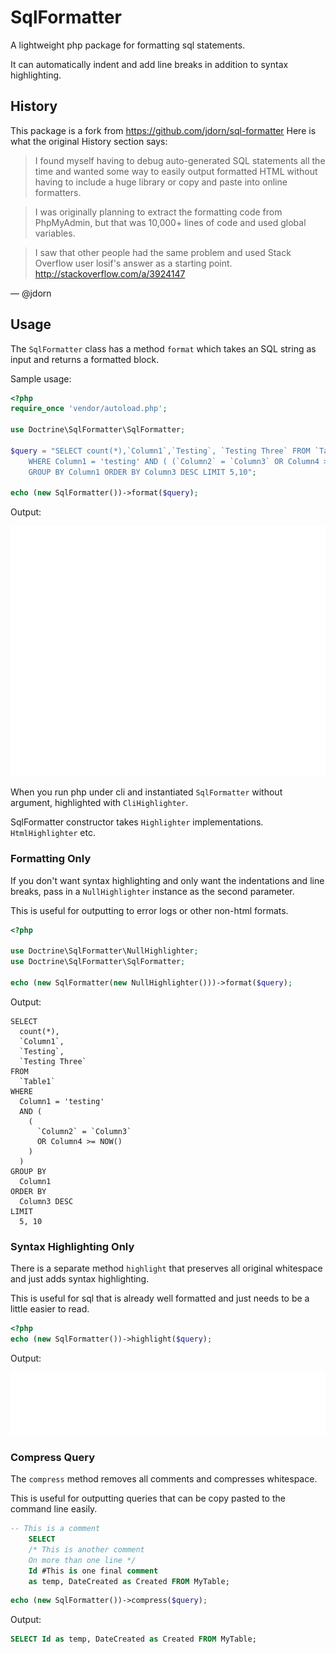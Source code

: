 # SqlFormatter

A lightweight php package for formatting sql statements.

It can automatically indent and add line breaks in addition to syntax
highlighting.

## History

This package is a fork from https://github.com/jdorn/sql-formatter
Here is what the original History section says:

> I found myself having to debug auto-generated SQL statements all the time and
> wanted some way to easily output formatted HTML without having to include a
> huge library or copy and paste into online formatters.

> I was originally planning to extract the formatting code from PhpMyAdmin,
> but that was 10,000+ lines of code and used global variables.

> I saw that other people had the same problem and used Stack Overflow user
> losif's answer as a starting point.  http://stackoverflow.com/a/3924147

― @jdorn

## Usage

The `SqlFormatter` class has a method `format` which takes an SQL string as
input and returns a formatted block.

Sample usage:

```php
<?php
require_once 'vendor/autoload.php';

use Doctrine\SqlFormatter\SqlFormatter;

$query = "SELECT count(*),`Column1`,`Testing`, `Testing Three` FROM `Table1`
    WHERE Column1 = 'testing' AND ( (`Column2` = `Column3` OR Column4 >= NOW()) )
    GROUP BY Column1 ORDER BY Column3 DESC LIMIT 5,10";

echo (new SqlFormatter())->format($query);
```

Output:

<img src="examples/readme_format_html.svg" width="600" height="400" alt="formatted output with HTML Highlight">

When you run php under cli and instantiated `SqlFormatter` without argument, highlighted with `CliHighlighter`.

SqlFormatter constructor takes `Highlighter` implementations. `HtmlHighlighter` etc.


### Formatting Only

If you don't want syntax highlighting and only want the indentations and
line breaks, pass in a `NullHighlighter` instance as the second parameter.

This is useful for outputting to error logs or other non-html formats.

```php
<?php

use Doctrine\SqlFormatter\NullHighlighter;
use Doctrine\SqlFormatter\SqlFormatter;

echo (new SqlFormatter(new NullHighlighter()))->format($query);
```

Output:

```
SELECT
  count(*),
  `Column1`,
  `Testing`,
  `Testing Three`
FROM
  `Table1`
WHERE
  Column1 = 'testing'
  AND (
    (
      `Column2` = `Column3`
      OR Column4 >= NOW()
    )
  )
GROUP BY
  Column1
ORDER BY
  Column3 DESC
LIMIT
  5, 10
```

### Syntax Highlighting Only

There is a separate method `highlight` that preserves all original whitespace
and just adds syntax highlighting.

This is useful for sql that is already well formatted and just needs to be a
little easier to read.

```php
<?php
echo (new SqlFormatter())->highlight($query);
```

Output:

<img src="examples/readme_highlight_html.svg" width="600" height="100" alt="HTML Highlight output">

### Compress Query

The `compress` method removes all comments and compresses whitespace.

This is useful for outputting queries that can be copy pasted to the command
line easily.

```sql
-- This is a comment
    SELECT
    /* This is another comment
    On more than one line */
    Id #This is one final comment
    as temp, DateCreated as Created FROM MyTable;
```

```php
echo (new SqlFormatter())->compress($query);
```

Output:

```sql
SELECT Id as temp, DateCreated as Created FROM MyTable;
```
